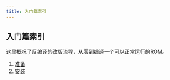 ```yaml
---
title: 入门篇索引
---
```


## 入门篇索引

这里概况了反编译的改版流程，从零到编译一个可以正常运行的ROM。

1. [准备](/getting-started/preparation)
2. [安装](/getting-started/installation)